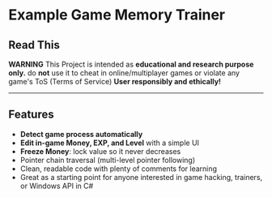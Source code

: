 # Example Game Memory Trainer

## Read This
**WARNING**
This Project is intended as **educational and research purpose only.**
do **not** use it to cheat in online/multiplayer games or violate any game's ToS (Terms of Service)
**User responsibly and ethically!**

---

## Features

- **Detect game process automatically**
- **Edit in-game Money, EXP, and Level** with a simple UI
- **Freeze Money**: lock value so it never decreases
- Pointer chain traversal (multi-level pointer following)
- Clean, readable code with plenty of comments for learning
- Great as a starting point for anyone interested in game hacking, trainers, or Windows API in C#
